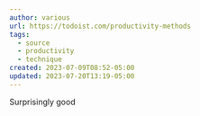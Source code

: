 ```yaml
---
author: various
url: https://todoist.com/productivity-methods
tags:
  - source
  - productivity
  - technique
created: 2023-07-09T08:52-05:00
updated: 2023-07-20T13:19-05:00
---
```

Surprisingly good